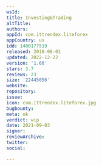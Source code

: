 ```yaml
---
wsId: 
title: Investing&Trading
altTitle: 
authors: 
appId: com.ittrendex.liteforex
appCountry: us
idd: 1400177519
released: 2018-08-01
updated: 2022-12-22
version: '1.66'
stars: 3.7
reviews: 23
size: '22445056'
website: 
repository: 
issue: 
icon: com.ittrendex.liteforex.jpg
bugbounty: 
meta: ok
verdict: wip
date: 2021-09-03
signer: 
reviewArchive: 
twitter: 
social: 

---
```



